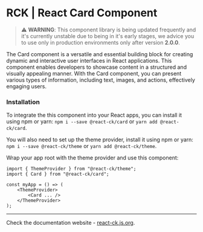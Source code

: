 # RCK | React Card Component

> :warning: **WARNING**: This component library is being updated frequently and it's currently unstable due to being in it's early stages, we advice you to use only in production environments only after version **2.0.0**.

The Card component is a versatile and essential building block for creating dynamic and interactive user interfaces in React applications. This component enables developers to showcase content in a structured and visually appealing manner. With the Card component, you can present various types of information, including text, images, and actions, effectively engaging users.

### Installation 

To integrate the this component into your React apps, you can install it using npm or yarn: `npm i --save @react-ck/card` or `yarn add @react-ck/card`.

You will also need to set up the theme provider, install it using npm or yarn: `npm i --save @react-ck/theme` or `yarn add @react-ck/theme`.

Wrap your app root with the theme provider and use this component:

```tsx
import { ThemeProvider } from "@react-ck/theme";
import { Card } from "@react-ck/card";

const myApp = () => (
    <ThemeProvider>
        <Card ... />
    </ThemeProvider>
);
```

<!-- storybook-ignore -->

---

Check the documentation website - [react-ck.js.org](https://react-ck.js.org).